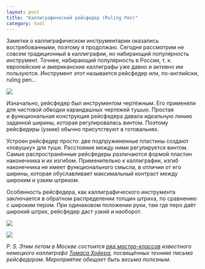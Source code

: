 ```yaml
---
layout: post
title: "Каллиграфический рейсфедер (Ruling Pen)"
category: tool
---
```

Заметки о&#160;каллиграфическом инструментарии оказались востребованными, поэтому я продолжаю. Сегодня рассмотрим не совсем традиционный в&#160;каллиграфии, но набирающий популярность инструмент. Точнее, набирающий популярность в&#160;России, т.&#160;к. европейские и&#160;американские каллиграфы уже давно и&#160;активно им пользуются. Инструмент этот называется рейсфедер или, по-английски, ruling pen...

![](https://pics.livejournal.com/quillcraft/pic/000bc83z)

Изначально, рейсфедер был инструментом чертёжным. Его применяли для чистовой обводки карандашных чертежей тушью. Простая и&#160;функциональная конструкция рейсфедера давала идеальную линию заданной ширины, которая регулировалась винтом. Поэтому рейсфедеры (узкие) обычно присутствуют в&#160;готовальнях.

Устроен рейсфедер просто: две подпружиненные пластины создают «ловушку» для туши. Расстояние между ними регулируется винтом. Самые распространённые рейсфедеры различаются формой пластин наконечника и&#160;их изгибом. Применительно к&#160;каллиграфии, изгиб наконечника не имеет функционального смысла, в&#160;отличии от его ширины, которая обуславливает максимальный контраст между широким и&#160;узким штрихом.

Особенность рейсфедера, как каллиграфического инструмента заключается в&#160;обратном распределении толщин штриха, по сравнению с&#160;широким пером. При одинаковом положении руки, там где перо даёт широкий штрих, рейсфедер даст узкий и&#160;наоборот.

![](https://pics.livejournal.com/quillcraft/pic/000beckr)

![](https://pics.livejournal.com/quillcraft/pic/000bdbps)

*P. S. Этим летом в&#160;Москве состоится [ряд мастер-классов](https://www.directdesign.ru/workshop/) известного немецкого каллиграфа [Томаса Хойера](https://www.callitype.de/en/index.html), посвящённых технике письма рейсфедером. Мероприятие обещает быть весьма полезным.*
